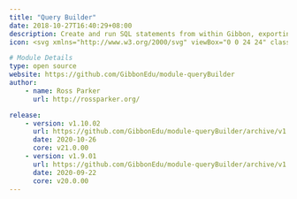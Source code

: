 ```yaml
---
title: "Query Builder"
date: 2018-10-27T16:40:29+08:00
description: Create and run SQL statements from within Gibbon, exporting the results to Excel. Gain access to a library of maintained SQL statements with a <a target="_blank" href='http://gibbonedu.com'>gibbonedu.com value added services license</a>.
icon: <svg xmlns="http://www.w3.org/2000/svg" viewBox="0 0 24 24" class="w-8 icon-cog"><path class="fill-current" d="M6.8 3.45c.87-.52 1.82-.92 2.83-1.17a2.5 2.5 0 0 0 4.74 0c1.01.25 1.96.65 2.82 1.17a2.5 2.5 0 0 0 3.36 3.36c.52.86.92 1.8 1.17 2.82a2.5 2.5 0 0 0 0 4.74c-.25 1.01-.65 1.96-1.17 2.82a2.5 2.5 0 0 0-3.36 3.36c-.86.52-1.8.92-2.82 1.17a2.5 2.5 0 0 0-4.74 0c-1.01-.25-1.96-.65-2.82-1.17a2.5 2.5 0 0 0-3.36-3.36 9.94 9.94 0 0 1-1.17-2.82 2.5 2.5 0 0 0 0-4.74c.25-1.01.65-1.96 1.17-2.82a2.5 2.5 0 0 0 3.36-3.36zM12 16a4 4 0 1 0 0-8 4 4 0 0 0 0 8z"></path><circle cx="12" cy="12" r="2" class="fill-primary"></circle></svg>

# Module Details
type: open source
website: https://github.com/GibbonEdu/module-queryBuilder
author:
    - name: Ross Parker
      url: http://rossparker.org/

release:
    - version: v1.10.02
      url: https://github.com/GibbonEdu/module-queryBuilder/archive/v1.10.02.zip
      date: 2020-10-26
      core: v21.0.00
    - version: v1.9.01
      url: https://github.com/GibbonEdu/module-queryBuilder/archive/v1.9.01.zip
      date: 2020-09-22
      core: v20.0.00
---
```

